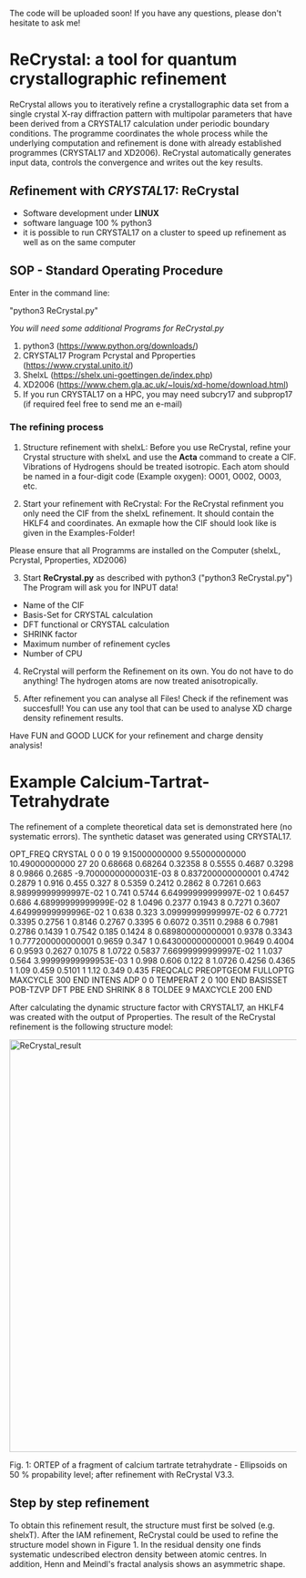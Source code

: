 The code will be uploaded soon! If you have any questions, please don't hesitate to ask me!

# ReCrystal: a tool for quantum crystallographic refinement
ReCrystal allows you to iteratively refine a crystallographic data set from a single crystal X-ray diffraction pattern with multipolar parameters that have been derived from a CRYSTAL17 calculation under periodic boundary conditions. The programme coordinates the whole process while the underlying computation and refinement is done with already established programmes (CRYSTAL17 and XD2006). ReCrystal automatically generates input data, controls the convergence and writes out the key results.  

## *Re*finement with *CRYSTAL*17: ReCrystal
- Software development under **LINUX**
- software language 100 % python3
- it is possible to run CRYSTAL17 on a cluster to speed up refinement as well as on the same computer

## SOP - Standard Operating Procedure
Enter in the command line:

"python3 ReCrystal.py"

*You will need some additional Programs for ReCrystal.py*
1. python3 (https://www.python.org/downloads/)
2. CRYSTAL17 Program Pcrystal and Pproperties (https://www.crystal.unito.it/)
3. ShelxL (https://shelx.uni-goettingen.de/index.php)
4. XD2006 (https://www.chem.gla.ac.uk/~louis/xd-home/download.html)
5. If you run CRYSTAL17 on a HPC, you may need subcry17 and subprop17 (if required feel free to send me an e-mail)

### The refining process

1. Structure refinement with shelxL:
Before you use ReCrystal, refine your Crystal structure with shelxL and use the **Acta** command to create a CIF.
Vibrations of Hydrogens should be treated isotropic. Each atom should be named in a four-digit code (Example oxygen): O001, O002, O003, etc.

2. Start your refinement with ReCrystal:
For the ReCrystal refinment you only need the CIF from the shelxL refinement. It should contain the HKLF4 and coordinates.
An exmaple how the CIF should look like is given in the Examples-Folder!

Please ensure that all Programms are installed on the Computer (shelxL, Pcrystal, Pproperties, XD2006)

3. Start **ReCrystal.py** as described with python3 ("python3 ReCrystal.py")
The Program will ask you for INPUT data!
- Name of the CIF
- Basis-Set for CRYSTAL calculation
- DFT functional or CRYSTAL calculation
- SHRINK factor
- Maximum number of refinement cycles
- Number of CPU 

4. ReCrystal will perform the Refinement on its own. You do not have to do anything! The hydrogen atoms are now treated anisotropically.

5. After refinement you can analyse all Files! Check if the refinement was succesfull! You can use any tool that can be used to analyse XD charge density refinement results.

Have FUN and GOOD LUCK for your refinement and charge density analysis!

# Example Calcium-Tartrat-Tetrahydrate

The refinement of a complete theoretical data set is demonstrated here (no systematic errors). The synthetic dataset was generated using CRYSTAL17.

OPT_FREQ
CRYSTAL
0 0 0
 19 
9.15000000000  9.55000000000  10.49000000000
 27
 20     0.68668     0.68264     0.32358
 8     0.5555     0.4687     0.3298
 8     0.9866     0.2685     -9.70000000000031E-03
 8     0.837200000000001     0.4742     0.2879
 1     0.916     0.455     0.327
 8     0.5359     0.2412     0.2862
 8     0.7261     0.663     8.98999999999997E-02
 1     0.741     0.5744     6.64999999999997E-02
 1     0.6457     0.686     4.68999999999999E-02
 8     1.0496     0.2377     0.1943
 8     0.7271     0.3607     4.64999999999996E-02
 1     0.638     0.323     3.09999999999997E-02
 6     0.7721     0.3395     0.2756
 1     0.8146     0.2767     0.3395
 6     0.6072     0.3511     0.2988
 6     0.7981     0.2786     0.1439
 1     0.7542     0.185     0.1424
 8     0.689800000000001     0.9378     0.3343
 1     0.777200000000001     0.9659     0.347
 1     0.643000000000001     0.9649     0.4004
 6     0.9593     0.2627     0.1075
 8     1.0722     0.5837     7.66999999999997E-02
 1     1.037     0.564     3.99999999999953E-03
 1     0.998     0.606     0.122
 8     1.0726     0.4256     0.4365
 1     1.09     0.459     0.5101
 1     1.12     0.349     0.435
FREQCALC
PREOPTGEOM
FULLOPTG
MAXCYCLE
300
END
INTENS
ADP
0 0
TEMPERAT
2 0 100
END
BASISSET
POB-TZVP
DFT
PBE
END
SHRINK
8 8
TOLDEE
9
MAXCYCLE
200
END

After calculating the dynamic structure factor with CRYSTAL17, an HKLF4 was created with the output of Pproperties. 
The result of the ReCrystal refinement is the following structure model:

<img width="724" alt="ReCrystal_result" src="https://github.com/MichaelPatzer/ReCrystal/assets/135106090/0d600afb-2159-4e21-9bad-0c6b63c8be77">

Fig. 1: ORTEP of a fragment of calcium tartrate tetrahydrate - Ellipsoids on 50 % propability level; after refinement with ReCrystal V3.3.

## Step by step refinement

To obtain this refinement result, the structure must first be solved (e.g. shelxT). After the IAM refinement, ReCrystal could be used to refine the structure model shown in Figure 1. 
In the residual density one finds systematic undescribed electron density between atomic centres. In addition, Henn and Meindl's fractal analysis shows an asymmetric shape. 
